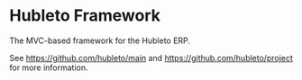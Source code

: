 # Hubleto Framework

The MVC-based framework for the Hubleto ERP.

See https://github.com/hubleto/main and https://github.com/hubleto/project for more information.